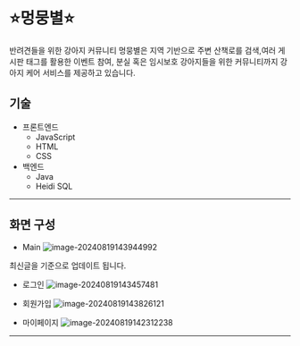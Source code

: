# ⭐멍뭉별⭐
반려견들을 위한 강아지 커뮤니티 멍뭉별은 지역 기반으로 주변 산책로를 검색,여러 게시판 태그를 활용한 이벤트 참여, 분실 혹은 임시보호 강아지들을 위한 커뮤니티까지 강아지 케어 서비스를 제공하고 있습니다.

## 기술
- 프론트엔드
  - JavaScript
  - HTML
  - CSS
- 백엔드
  - Java
  - Heidi SQL
---
## 화면 구성
- Main
  ![image-20240819143944992](https://github.com/user-attachments/assets/ac27a9a8-628c-4714-8586-fdb93ed034b8)

최신글을 기준으로 업데이트 됩니다.
- 로그인
  ![image-20240819143457481](https://github.com/user-attachments/assets/2893c827-3456-46b7-9675-44ce6a11113f)

- 회원가입
 ![image-20240819143826121](https://github.com/user-attachments/assets/6f288d65-cf85-45e7-aa3d-d85e122ce1d6)
- 마이페이지
  ![image-20240819142312238](https://github.com/user-attachments/assets/0445f112-6fa5-4738-81e1-f17e38dea754)
----


  


